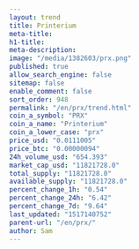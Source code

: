 ```yaml
---
layout: trend
title: Printerium
meta-title: 
h1-title: 
meta-description: 
image: "/media/1382603/prx.png"
published: true
allow_search_engine: false
sitemap: false
enable_comment: false
sort_order: 948
permalink: "/en/prx/trend.html"
coin_a_symbol: "PRX"
coin_a_name: "Printerium"
coin_a_lower_case: "prx"
price_usd: "0.0111005"
price_btc: "0.00000094"
24h_volume_usd: "654.393"
market_cap_usd: "11821728.0"
total_supply: "11821728.0"
available_supply: "11821728.0"
percent_change_1h: "0.54"
percent_change_24h: "6.42"
percent_change_7d: "9.64"
last_updated: "1517140752"
parent-url: "/en/prx/"
author: Sam
---
```


